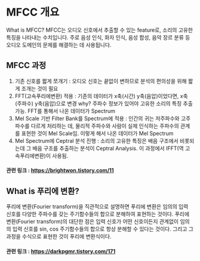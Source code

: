 # MFCC 개요 
What is MFCC? MFCC는 오디오 신호에서 추출할 수 있는 feature로, 소리의 고유한 특징을 나타내는 수치입니다. 주로 음성 인식, 화자 인식, 음성 합성, 음악 장르 분류 등 오디오 도메인의 문제를 해결하는 데 사용됩니다.

## MFCC 과정
1. 기존 신호를 짧게 쪼개기 : 오디오 신호는 끝없이 변하므로 분석의 편의성을 위해 짧게 조개는 것이 필요
2. FFT(고속푸리에변환) 적용 : 기존의 데이터가 x축(시간) y축(음압)이었다면, x축(주파수) y축(음압)으로 변경 why? 주파수 정보가 있어야 고유한 소리의 특징 추출 가능. FFT를 통해서 나온 데이터가 Spectrum
3. Mel Scale 기반 Filter Bank를 Spectrum에 적용 : 인간의 귀는 저주파수와 고주파수를 다르게 처리하는 데, 물리적 주파수와 사람이 실제 인식하는 주파수의 관계를 표현한 것이 Mel Scale임. 이렇게 해서 나온 데이터가 Mel Spectrum
4. Mel Spectrum에 Ceptral 분석 진행 : 소리의 고유한 특징은 배음 구조에서 비롯되는데 그 배음 구조를 추출하는 분석이 Ceptral Analysis. 이 과정에서 IFFT(역 고속푸리에변환)이 사용됨.

#### 관련 링크 : https://brightwon.tistory.com/11

## What is 푸리에 변환?
푸리에 변환(Fourier transform)을 직관적으로 설명하면 푸리에 변환은 임의의 입력 신호를 다양한 주파수를 갖는 주기함수들의 합으로 분해하여 표현하는 것이다.
푸리에 변환(Fourier transform)의 대단한 점은 입력 신호가 어떤 신호이든지 관계없이 임의의 입력 신호를 sin, cos 주기함수들의 합으로 항상 분해할 수 있다는 것이다. 그리고 그 과정을 수식으로 표현한 것이 푸리에 변환식이다.

#### 관련 링크 : https://darkpgmr.tistory.com/171